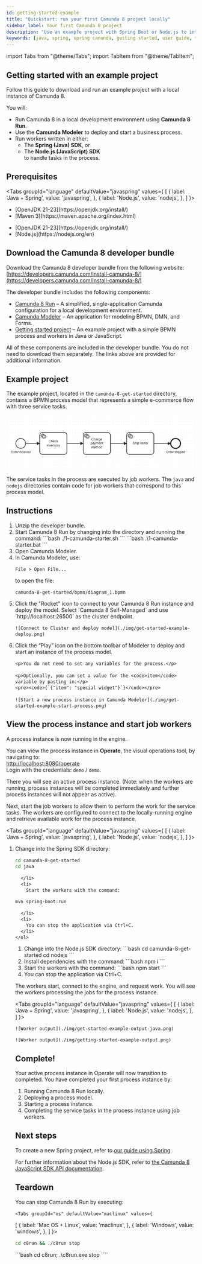 ```yaml
---
id: getting-started-example
title: "Quickstart: run your first Camunda 8 project locally"
sidebar_label: Your first Camunda 8 project
description: "Use an example project with Spring Boot or Node.js to interact with a local Camunda 8 installation."
keywords: [java, spring, spring camunda, getting started, user guide, tutorial]
---
```


import Tabs from "@theme/Tabs";
import TabItem from "@theme/TabItem";

## Getting started with an example project

Follow this guide to download and run an example project with a local instance of Camunda 8.

You will:

- Run Camunda 8 in a local development environment using **Camunda 8 Run**.
- Use the **Camunda Modeler** to deploy and start a business process.
- Run workers written in either:
  - The **Spring (Java) SDK**, or
  - The **Node.js (JavaScript) SDK**  
    to handle tasks in the process.

## Prerequisites

<Tabs groupId="language" defaultValue="javaspring" values={
[
{ label: 'Java + Spring', value: 'javaspring', },
{ label: 'Node.js', value: 'nodejs', },
] }>
<TabItem value="javaspring">

<ul>
    <li>[OpenJDK 21-23](https://openjdk.org/install/)</li>
    <li>[Maven 3](https://maven.apache.org/index.html)</li>
    </ul>
  </TabItem>
  <TabItem value="nodejs">
<ul>
    <li>[OpenJDK 21-23](https://openjdk.org/install/)</li>
    <li>[Node.js](https://nodejs.org/en)</li>
</ul>
  </TabItem>
  </Tabs>

## Download the Camunda 8 developer bundle

Download the Camunda 8 developer bundle from the following website:  
[https://developers.camunda.com/install-camunda-8/](https://developers.camunda.com/install-camunda-8/)

The developer bundle includes the following components:

- [Camunda 8 Run](/self-managed/setup/deploy/local/c8run.md) – A simplified, single-application Camunda configuration for a local development environment.
- [Camunda Modeler](/components/modeler/about-modeler.md) – An application for modeling BPMN, DMN, and Forms.
- [Getting started project](https://github.com/camunda/camunda-8-get-started) – An example project with a simple BPMN process and workers in Java or JavaScript.

All of these components are included in the developer bundle. You do not need to download them separately. The links above are provided for additional information.

## Example project

The example project, located in the `camunda-8-get-started` directory, contains a BPMN process model that represents a simple e-commerce flow with three service tasks.

![Example business process](./img/getting-started-guide-example-process.png)

The service tasks in the process are executed by job workers. The `java` and `nodejs` directories contain code for job workers that correspond to this process model.

## Instructions

<ol>
  <li>
    Unzip the developer bundle.
  </li>

  <li>
    Start Camunda 8 Run by changing into the directory and running the command:
    <Tabs groupId="os" defaultValue="maclinux" values={
[
{ label: 'Mac OS + Linux', value: 'maclinux', },
{ label: 'Windows', value: 'windows', },
] }>
<TabItem value="maclinux">
    ```bash
./1-camunda-starter.sh
```
</TabItem>
<TabItem value="windows">
```bash
.\1-camunda-starter.bat
```
</TabItem>
</Tabs>
  </li>

  <li>
    Open Camunda Modeler.
  </li>

  <li>
    In Camunda Modeler, use:
    <pre><code>File &gt; Open File...</code></pre>
    to open the file:
    <pre><code>camunda-8-get-started/bpmn/diagram_1.bpmn</code></pre>
  </li>

  <li>
    Click the "Rocket" icon to connect to your Camunda 8 Run instance and deploy the model.
    Select `Camunda 8 Self-Managed` and use `http://localhost:26500` as the cluster endpoint.

    ![Connect to Cluster and deploy model](./img/get-started-example-deploy.png)

  </li>

  <li>
    Click the “Play” icon on the bottom toolbar of Modeler to deploy and start an instance of the process model.

    <p>You do not need to set any variables for the process.</p>

    <p>Optionally, you can set a value for the <code>item</code> variable by pasting in:</p>
    <pre><code>{`{"item": "special widget"}`}</code></pre>

    ![Start a new process instance in Camunda Modeler](./img/get-started-example-start-process.png)

  </li>
</ol>

## View the process instance and start job workers

A process instance is now running in the engine.

You can view the process instance in **Operate**, the visual operations tool, by navigating to:  
[http://localhost:8080/operate](http://localhost:8080/operate)  
Login with the credentials: `demo` / `demo`.

There you will see an active process instance. (Note: when the workers are running, process instances will be completed immediately and further process instances will not appear as active).

Next, start the job workers to allow them to perform the work for the service tasks. The workers are configured to connect to the locally-running engine and retrieve available work for the process instance.

<Tabs groupId="language" defaultValue="javaspring" values={
[
{ label: 'Java + Spring', value: 'javaspring', },
{ label: 'Node.js', value: 'nodejs', },
] }>
<TabItem value="javaspring">

<ol>
<li>
Change into the Spring SDK directory:

```bash
cd camunda-8-get-started
cd java
```

      </li>
      <li>
        Start the workers with the command:

```bash
mvn spring-boot:run
```

      </li>
      <li>
        You can stop the application via Ctrl+C.
      </li>
    </ol>

  </TabItem>

  <TabItem value="nodejs">
    <ol>
      <li>
        Change into the Node.js SDK directory:
```bash
cd camunda-8-get-started
cd nodejs
```
      </li>
      <li>
        Install dependencies with the command:
```bash
npm i
```
      </li>
      <li>
        Start the workers with the command:
```bash
npm start
```
      </li>
      <li>
        You can stop the application via Ctrl+C.
      </li>
    </ol>
  </TabItem>
   </Tabs>

The workers start, connect to the engine, and request work. You will see the workers processing the jobs for the process instance.

<Tabs groupId="language" defaultValue="javaspring" values={
[
{ label: 'Java + Spring', value: 'javaspring', },
{ label: 'Node.js', value: 'nodejs', },
] }>
<TabItem value="javaspring">

    ![Worker output](./img/get-started-example-output-java.png)

   </TabItem>
   <TabItem value="nodejs">

    ![Worker output](./img/getting-started-example-output.png)

   </TabItem>
</Tabs>

## Complete!

Your active process instance in Operate will now transition to completed. You have completed your first process instance by:

1. Running Camunda 8 Run locally.
2. Deploying a process model.
3. Starting a process instance.
4. Completing the service tasks in the process instance using job workers.

## Next steps

To create a new Spring project, refer to [our guide using Spring](/guides/getting-started-java-spring.md).

For further information about the Node.js SDK, refer to [the Camunda 8 JavaScript SDK API documentation](https://camunda.github.io/camunda-8-js-sdk/).

## Teardown

You can stop Camunda 8 Run by executing:

    <Tabs groupId="os" defaultValue="maclinux" values={

[
{ label: 'Mac OS + Linux', value: 'maclinux', },
{ label: 'Windows', value: 'windows', },
] }>
<TabItem value="maclinux">

```bash
cd c8run && ./c8run stop

```

</TabItem>
<TabItem value="windows">
```bash
cd c8run; .\c8run.exe stop
````

</TabItem>
</Tabs>
